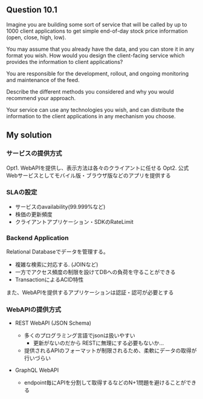 ## Question 10.1

Imagine you are building some sort of service that will be called by up to 1000 client applications to get simple end-of-day stock price information (open,
close, high, low). 

You may assume that you already have the data, and you can store it in any format you wish. How would you design the client-facing service which provides the information to client applications? 

You are responsible for the development, rollout, and ongoing monitoring and maintenance of the feed.

Describe the different methods you considered and why you would recommend your approach. 

Your service can use any technologies you wish, and can distribute the information to the client applications in any mechanism you choose.

## My solution

### サービスの提供方式

Opt1. WebAPIを提供し、表示方法は各々のクライアントに任せる
Opt2. 公式Webサービスとしてモバイル版・ブラウザ版などのアプリを提供する

### SLAの設定

* サービスのavailability(99.999%など)
* 株価の更新頻度
* クライアントアプリケーション・SDKのRateLimit

### Backend Application

Relational Databaseでデータを管理する。 
* 複雑な検索に対応する. (JOINなど)
* 一方でアクセス頻度の制限を設けてDBへの負荷を守ることができる
* TransactionによるACID特性

また、WebAPIを提供するアプリケーションは認証・認可が必要とする

### WebAPIの提供方式

* REST WebAPI (JSON Schema)
  * 多くのプログラミング言語でjsonは扱いやすい
    * 更新がないのだから RESTに無理にする必要もないか...
  * 提供されるAPIのフォーマットが制限されるため、柔軟にデータの取得が行いづらい

* GraphQL WebAPI
  * endpoint毎にAPIを分割して取得するなどのN+1問題を避けることができる


